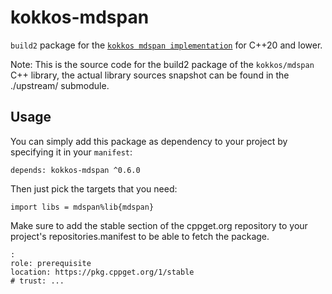 # kokkos-mdspan
`build2` package for the [`kokkos mdspan implementation`](https://github.com/kokkos/mdspan) for C++20 and lower.

Note: This is the source code for the build2 package of the `kokkos/mdspan` C++ library, the actual library sources snapshot can be found in the ./upstream/ submodule.

## Usage

You can simply add this package as dependency to your project by specifying it in your `manifest`:

```
depends: kokkos-mdspan ^0.6.0
```

Then just pick the targets that you need:

```
import libs = mdspan%lib{mdspan}
```

Make sure to add the stable section of the cppget.org repository to your project's repositories.manifest to be able to fetch the package.

```
:
role: prerequisite
location: https://pkg.cppget.org/1/stable
# trust: ...
```

